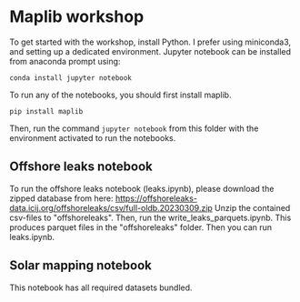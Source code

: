 # Maplib workshop
To get started with the workshop, install Python. I prefer using miniconda3, and setting up a dedicated environment.
Jupyter notebook can be installed from anaconda prompt using:
```shell
conda install jupyter notebook
```

To run any of the notebooks, you should first install maplib.
```shell
pip install maplib
```

Then, run the command ```jupyter notebook``` from this folder with the environment activated to run the notebooks.

## Offshore leaks notebook
To run the offshore leaks notebook (leaks.ipynb), please download the zipped database from here:
https://offshoreleaks-data.icij.org/offshoreleaks/csv/full-oldb.20230309.zip
Unzip the contained csv-files to "offshoreleaks".
Then, run the write_leaks_parquets.ipynb.
This produces parquet files in the "offshoreleaks" folder. 
Then you can run leaks.ipynb.

## Solar mapping notebook
This notebook has all required datasets bundled.